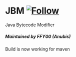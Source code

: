 JBM [![Follow](https://img.shields.io/twitter/follow/MyClaraOswin.svg)](http://twitter.com/intent/user?screen_name=MyClaraOswin)
===

Java Bytecode Modifier

##### Maintained by FFY00 (Anubis)

Build is now working for maven
